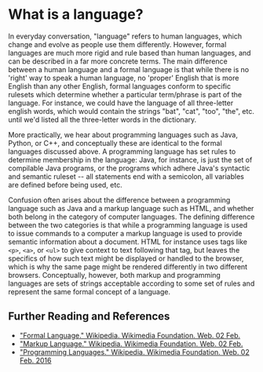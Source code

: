 # What is a language?
In everyday conversation, "language" refers to human languages, which change and evolve as people use them differently. However, formal languages are much more rigid and rule based than human languages, and can be described in a far more concrete terms. The main difference between a human language and a formal language is that while there is no 'right' way to speak a human language, no 'proper' English that is more English than any other English, formal languages conform to specific rulesets which determine whether a particular term/phrase is part of the language. For instance, we could have the language of all three-letter english words, which would contain the strings "bat", "cat", "too", "the", etc. until we'd listed all the three-letter words in the dictionary. 

More practically, we hear about programming languages such as Java, Python, or C++, and conceptually these are identical to the formal languages discussed above. A programming language has set rules to determine membership in the language: Java, for instance, is just the set of compilable Java programs, or the programs which adhere Java's syntactic and semantic ruleset -- all statements end with a semicolon, all variables are defined before being used, etc. 

Confusion often arises about the difference between a programming language such as Java and a markup language such as HTML, and whether both belong in the category of computer languages. The defining difference between the two categories is that while a programming language is used to issue commands to a computer a markup language is used to provide semantic information about a document. HTML for instance uses tags like `<p>`, `<a>`, or `<ul>` to give context to text following that tag, but leaves the specifics of how such text might be displayed or handled to the browser, which is why the same page might be rendered differently in two different browsers. Conceptually, however, both markup and programming languages are sets of strings acceptable according to some set of rules and represent the same formal concept of a language.

## Further Reading and References
<!-- mostly wrote this from previous knowledge, so I'm just linking to some relevant wikipedia articles. -->
* ["Formal Language." Wikipedia. Wikimedia Foundation. Web. 02 Feb. ](https://en.wikipedia.org/wiki/Formal_language)
* ["Markup Language." Wikipedia. Wikimedia Foundation. Web. 02 Feb.](https://en.wikipedia.org/wiki/Markup_language)
* ["Programming Languages." Wikipedia. Wikimedia Foundation. Web. 02 Feb. 2016](https://en.wikipedia.org/wiki/Programming_language)
